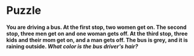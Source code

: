# Puzzle

**You are driving a bus. At the first stop, two women get on. The second stop, three men get on and one woman gets off. At the third stop, three kids and their mom get on, and a man gets off. The bus is grey, and it is raining outside. _What color is the bus driver's hair?_**
